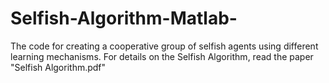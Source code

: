 # Selfish-Algorithm-Matlab-
The code for creating a cooperative group of selfish agents using different learning mechanisms.
For details on the Selfish Algorithm, read the paper "Selfish Algorithm.pdf"
